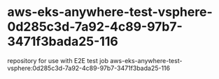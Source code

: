 # aws-eks-anywhere-test-vsphere-0d285c3d-7a92-4c89-97b7-3471f3bada25-116
repository for use with E2E test job aws-eks-anywhere-test-vsphere:0d285c3d-7a92-4c89-97b7-3471f3bada25-116
